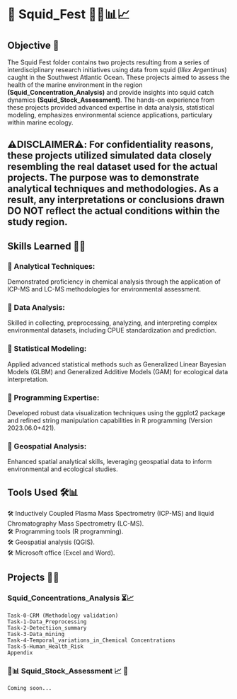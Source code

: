 # 🦑 Squid_Fest 🦑🌊📊📈

## Objective 🎯

The Squid Fest folder contains two projects resulting from a series of interdisciplinary research initiatives using data from squid (_Illex Argentinus_) caught in the Southwest Atlantic Ocean. These projects aimed to assess the health of the marine environment in the region **(Squid_Concentration_Analysis)** and provide insights into squid catch dynamics **(Squid_Stock_Assessment)**. The hands-on experience from these projects provided advanced expertise in data analysis, statistical modeling, emphasizes environmental science applications, particulary within marine ecology.


## **⚠️DISCLAIMER⚠️: For confidentiality reasons, these projects utilized simulated data closely resembling the real dataset used for the actual projects. The purpose was to demonstrate analytical techniques and methodologies. As a result, any interpretations or conclusions drawn DO NOT reflect the actual conditions within the study region.**



## Skills Learned 👩‍💻 

### 🚀 Analytical Techniques: <br> 
 Demonstrated proficiency in chemical analysis through the application of ICP-MS and LC-MS methodologies for environmental assessment.<br>
### 🚀 Data Analysis: <br>
 Skilled in collecting, preprocessing, analyzing, and interpreting complex environmental datasets, including CPUE standardization and prediction.<br>
### 🚀 Statistical Modeling: <br>
 Applied advanced statistical methods such as Generalized Linear Bayesian Models (GLBM) and Generalized Additive Models (GAM) for ecological data interpretation.<br>
### 🚀 Programming Expertise: <br> 
 Developed robust data visualization techniques using the ggplot2 package and refined string manipulation capabilities in R programming (Version 2023.06.0+421).<br>
### 🚀 Geospatial Analysis: <br>
 Enhanced spatial analytical skills, leveraging geospatial data to inform environmental and ecological studies.


## Tools Used 🛠️📊 

🛠️ Inductively Coupled Plasma Mass Spectrometry (ICP-MS) and liquid Chromatography Mass Spectrometry (LC-MS). <br>
🛠️ Programming tools (R programming).  <br>
🛠️ Geospatial analysis (QGIS).  <br>
🛠️ Microsoft office (Excel and Word).  <br>

## Projects 🦑🌊 <br>
### Squid_Concentrations_Analysis ⏳📈 <br>
    Task-0-CRM (Methodology validation)
    Task-1-Data_Preprocessing
    Task-2-Detectiion_summary
    Task-3-Data_mining
    Task-4-Temporal_variations_in_Chemical Concentrations
    Task-5-Human_Health_Risk
    Appendix

### 🦑📊 Squid_Stock_Assessment 📈 🦑<br>
	Coming soon...


